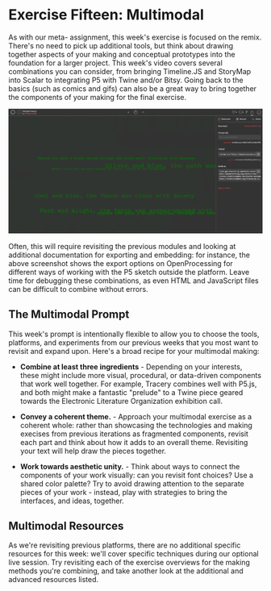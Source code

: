 # Exercise Fifteen: Multimodal

As with our meta- assignment, this week's exercise is focused on the remix. There's no need to pick up additional tools, but think about drawing together aspects of your making and conceptual prototypes into the foundation for a larger project. This week's video covers several combinations you can consider, from bringing Timeline.JS and StoryMap into Scalar to integrating P5 with Twine and/or Bitsy. Going back to the basics (such as comics and gifs) can also be a great way to bring together the components of your making for the final exercise.

![P5 Export Options](../img/p5export.png)

Often, this will require revisiting the previous modules and looking at additional documentation for exporting and embedding: for instance, the above screenshot shows the export options on OpenProcessing for different ways of working with the P5 sketch outside the platform. Leave time for debugging these combinations, as even HTML and JavaScript files can be difficult to combine without errors.

## The Multimodal Prompt

This week's prompt is intentionally flexible to allow you to choose the tools, platforms, and experiments from our previous weeks that you most want to revisit and expand upon. Here's a broad recipe for your multimodal making:

- **Combine at least three ingredients** - Depending on your interests, these might include more visual, procedural, or data-driven components that work well together. For example, Tracery combines well with P5.js, and both might make a fantastic "prelude" to a Twine piece geared towards the Electronic Literature Organization exhibition call.

- **Convey a coherent theme.** - Approach your multimodal exercise as a coherent whole: rather than showcasing the technologies and making execises from previous iterations as fragmented components, revisit each part and think about how it adds to an overall theme. Revisiting your text will help draw the pieces together.

- **Work towards aesthetic unity.** - Think about ways to connect the components of your work visually: can you revisit font choices? Use a shared color palette? Try to avoid drawing attention to the separate pieces of your work - instead, play with strategies to bring the interfaces, and ideas, together.

## Multimodal Resources

As we're revisiting previous platforms, there are no additional specific resources for this week: we'll cover specific techniques during our optional live session. Try revisiting each of the exercise overviews for the making methods you're combining, and take another look at the additional and advanced resources listed.
